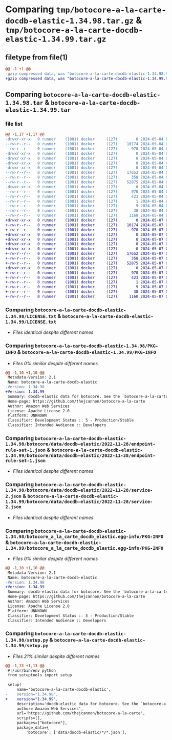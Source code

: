 # Comparing `tmp/botocore-a-la-carte-docdb-elastic-1.34.98.tar.gz` & `tmp/botocore-a-la-carte-docdb-elastic-1.34.99.tar.gz`

## filetype from file(1)

```diff
@@ -1 +1 @@
-gzip compressed data, was "botocore-a-la-carte-docdb-elastic-1.34.98.tar", last modified: Sat May  4 01:01:28 2024, max compression
+gzip compressed data, was "botocore-a-la-carte-docdb-elastic-1.34.99.tar", last modified: Tue May  7 01:02:30 2024, max compression
```

## Comparing `botocore-a-la-carte-docdb-elastic-1.34.98.tar` & `botocore-a-la-carte-docdb-elastic-1.34.99.tar`

### file list

```diff
@@ -1,17 +1,17 @@
-drwxr-xr-x   0 runner    (1001) docker     (127)        0 2024-05-04 01:01:28.058151 botocore-a-la-carte-docdb-elastic-1.34.98/
--rw-r--r--   0 runner    (1001) docker     (127)    10174 2024-05-04 01:01:27.000000 botocore-a-la-carte-docdb-elastic-1.34.98/LICENSE.txt
--rw-r--r--   0 runner    (1001) docker     (127)      970 2024-05-04 01:01:28.058151 botocore-a-la-carte-docdb-elastic-1.34.98/PKG-INFO
-drwxr-xr-x   0 runner    (1001) docker     (127)        0 2024-05-04 01:01:28.058151 botocore-a-la-carte-docdb-elastic-1.34.98/botocore/
-drwxr-xr-x   0 runner    (1001) docker     (127)        0 2024-05-04 01:01:28.058151 botocore-a-la-carte-docdb-elastic-1.34.98/botocore/data/
-drwxr-xr-x   0 runner    (1001) docker     (127)        0 2024-05-04 01:01:28.058151 botocore-a-la-carte-docdb-elastic-1.34.98/botocore/data/docdb-elastic/
-drwxr-xr-x   0 runner    (1001) docker     (127)        0 2024-05-04 01:01:28.058151 botocore-a-la-carte-docdb-elastic-1.34.98/botocore/data/docdb-elastic/2022-11-28/
--rw-r--r--   0 runner    (1001) docker     (127)    17652 2024-05-04 01:01:11.000000 botocore-a-la-carte-docdb-elastic-1.34.98/botocore/data/docdb-elastic/2022-11-28/endpoint-rule-set-1.json
--rw-r--r--   0 runner    (1001) docker     (127)      358 2024-05-04 01:01:11.000000 botocore-a-la-carte-docdb-elastic-1.34.98/botocore/data/docdb-elastic/2022-11-28/paginators-1.json
--rw-r--r--   0 runner    (1001) docker     (127)    52875 2024-05-04 01:01:11.000000 botocore-a-la-carte-docdb-elastic-1.34.98/botocore/data/docdb-elastic/2022-11-28/service-2.json
-drwxr-xr-x   0 runner    (1001) docker     (127)        0 2024-05-04 01:01:28.058151 botocore-a-la-carte-docdb-elastic-1.34.98/botocore_a_la_carte_docdb_elastic.egg-info/
--rw-r--r--   0 runner    (1001) docker     (127)      970 2024-05-04 01:01:28.000000 botocore-a-la-carte-docdb-elastic-1.34.98/botocore_a_la_carte_docdb_elastic.egg-info/PKG-INFO
--rw-r--r--   0 runner    (1001) docker     (127)      423 2024-05-04 01:01:28.000000 botocore-a-la-carte-docdb-elastic-1.34.98/botocore_a_la_carte_docdb_elastic.egg-info/SOURCES.txt
--rw-r--r--   0 runner    (1001) docker     (127)        1 2024-05-04 01:01:28.000000 botocore-a-la-carte-docdb-elastic-1.34.98/botocore_a_la_carte_docdb_elastic.egg-info/dependency_links.txt
--rw-r--r--   0 runner    (1001) docker     (127)        9 2024-05-04 01:01:28.000000 botocore-a-la-carte-docdb-elastic-1.34.98/botocore_a_la_carte_docdb_elastic.egg-info/top_level.txt
--rw-r--r--   0 runner    (1001) docker     (127)       38 2024-05-04 01:01:28.058151 botocore-a-la-carte-docdb-elastic-1.34.98/setup.cfg
--rw-r--r--   0 runner    (1001) docker     (127)     1160 2024-05-04 01:01:27.000000 botocore-a-la-carte-docdb-elastic-1.34.98/setup.py
+drwxr-xr-x   0 runner    (1001) docker     (127)        0 2024-05-07 01:02:30.020097 botocore-a-la-carte-docdb-elastic-1.34.99/
+-rw-r--r--   0 runner    (1001) docker     (127)    10174 2024-05-07 01:02:29.000000 botocore-a-la-carte-docdb-elastic-1.34.99/LICENSE.txt
+-rw-r--r--   0 runner    (1001) docker     (127)      970 2024-05-07 01:02:30.020097 botocore-a-la-carte-docdb-elastic-1.34.99/PKG-INFO
+drwxr-xr-x   0 runner    (1001) docker     (127)        0 2024-05-07 01:02:30.020097 botocore-a-la-carte-docdb-elastic-1.34.99/botocore/
+drwxr-xr-x   0 runner    (1001) docker     (127)        0 2024-05-07 01:02:30.020097 botocore-a-la-carte-docdb-elastic-1.34.99/botocore/data/
+drwxr-xr-x   0 runner    (1001) docker     (127)        0 2024-05-07 01:02:30.020097 botocore-a-la-carte-docdb-elastic-1.34.99/botocore/data/docdb-elastic/
+drwxr-xr-x   0 runner    (1001) docker     (127)        0 2024-05-07 01:02:30.020097 botocore-a-la-carte-docdb-elastic-1.34.99/botocore/data/docdb-elastic/2022-11-28/
+-rw-r--r--   0 runner    (1001) docker     (127)    17652 2024-05-07 01:02:10.000000 botocore-a-la-carte-docdb-elastic-1.34.99/botocore/data/docdb-elastic/2022-11-28/endpoint-rule-set-1.json
+-rw-r--r--   0 runner    (1001) docker     (127)      358 2024-05-07 01:02:10.000000 botocore-a-la-carte-docdb-elastic-1.34.99/botocore/data/docdb-elastic/2022-11-28/paginators-1.json
+-rw-r--r--   0 runner    (1001) docker     (127)    52875 2024-05-07 01:02:10.000000 botocore-a-la-carte-docdb-elastic-1.34.99/botocore/data/docdb-elastic/2022-11-28/service-2.json
+drwxr-xr-x   0 runner    (1001) docker     (127)        0 2024-05-07 01:02:30.020097 botocore-a-la-carte-docdb-elastic-1.34.99/botocore_a_la_carte_docdb_elastic.egg-info/
+-rw-r--r--   0 runner    (1001) docker     (127)      970 2024-05-07 01:02:29.000000 botocore-a-la-carte-docdb-elastic-1.34.99/botocore_a_la_carte_docdb_elastic.egg-info/PKG-INFO
+-rw-r--r--   0 runner    (1001) docker     (127)      423 2024-05-07 01:02:29.000000 botocore-a-la-carte-docdb-elastic-1.34.99/botocore_a_la_carte_docdb_elastic.egg-info/SOURCES.txt
+-rw-r--r--   0 runner    (1001) docker     (127)        1 2024-05-07 01:02:29.000000 botocore-a-la-carte-docdb-elastic-1.34.99/botocore_a_la_carte_docdb_elastic.egg-info/dependency_links.txt
+-rw-r--r--   0 runner    (1001) docker     (127)        9 2024-05-07 01:02:29.000000 botocore-a-la-carte-docdb-elastic-1.34.99/botocore_a_la_carte_docdb_elastic.egg-info/top_level.txt
+-rw-r--r--   0 runner    (1001) docker     (127)       38 2024-05-07 01:02:30.020097 botocore-a-la-carte-docdb-elastic-1.34.99/setup.cfg
+-rw-r--r--   0 runner    (1001) docker     (127)     1160 2024-05-07 01:02:29.000000 botocore-a-la-carte-docdb-elastic-1.34.99/setup.py
```

### Comparing `botocore-a-la-carte-docdb-elastic-1.34.98/LICENSE.txt` & `botocore-a-la-carte-docdb-elastic-1.34.99/LICENSE.txt`

 * *Files identical despite different names*

### Comparing `botocore-a-la-carte-docdb-elastic-1.34.98/PKG-INFO` & `botocore-a-la-carte-docdb-elastic-1.34.99/PKG-INFO`

 * *Files 0% similar despite different names*

```diff
@@ -1,10 +1,10 @@
 Metadata-Version: 2.1
 Name: botocore-a-la-carte-docdb-elastic
-Version: 1.34.98
+Version: 1.34.99
 Summary: docdb-elastic data for botocore. See the `botocore-a-la-carte` package for more info.
 Home-page: https://github.com/thejcannon/botocore-a-la-carte
 Author: Amazon Web Services
 License: Apache License 2.0
 Platform: UNKNOWN
 Classifier: Development Status :: 5 - Production/Stable
 Classifier: Intended Audience :: Developers
```

### Comparing `botocore-a-la-carte-docdb-elastic-1.34.98/botocore/data/docdb-elastic/2022-11-28/endpoint-rule-set-1.json` & `botocore-a-la-carte-docdb-elastic-1.34.99/botocore/data/docdb-elastic/2022-11-28/endpoint-rule-set-1.json`

 * *Files identical despite different names*

### Comparing `botocore-a-la-carte-docdb-elastic-1.34.98/botocore/data/docdb-elastic/2022-11-28/service-2.json` & `botocore-a-la-carte-docdb-elastic-1.34.99/botocore/data/docdb-elastic/2022-11-28/service-2.json`

 * *Files identical despite different names*

### Comparing `botocore-a-la-carte-docdb-elastic-1.34.98/botocore_a_la_carte_docdb_elastic.egg-info/PKG-INFO` & `botocore-a-la-carte-docdb-elastic-1.34.99/botocore_a_la_carte_docdb_elastic.egg-info/PKG-INFO`

 * *Files 0% similar despite different names*

```diff
@@ -1,10 +1,10 @@
 Metadata-Version: 2.1
 Name: botocore-a-la-carte-docdb-elastic
-Version: 1.34.98
+Version: 1.34.99
 Summary: docdb-elastic data for botocore. See the `botocore-a-la-carte` package for more info.
 Home-page: https://github.com/thejcannon/botocore-a-la-carte
 Author: Amazon Web Services
 License: Apache License 2.0
 Platform: UNKNOWN
 Classifier: Development Status :: 5 - Production/Stable
 Classifier: Intended Audience :: Developers
```

### Comparing `botocore-a-la-carte-docdb-elastic-1.34.98/setup.py` & `botocore-a-la-carte-docdb-elastic-1.34.99/setup.py`

 * *Files 21% similar despite different names*

```diff
@@ -1,13 +1,13 @@
 #!/usr/bin/env python
 from setuptools import setup
 
 setup(
     name='botocore-a-la-carte-docdb-elastic',
-    version="1.34.98",
+    version="1.34.99",
     description='docdb-elastic data for botocore. See the `botocore-a-la-carte` package for more info.',
     author='Amazon Web Services',
     url='https://github.com/thejcannon/botocore-a-la-carte',
     scripts=[],
     packages=["botocore"],
     package_data={
         'botocore': ['data/docdb-elastic/*/*.json'],
```

